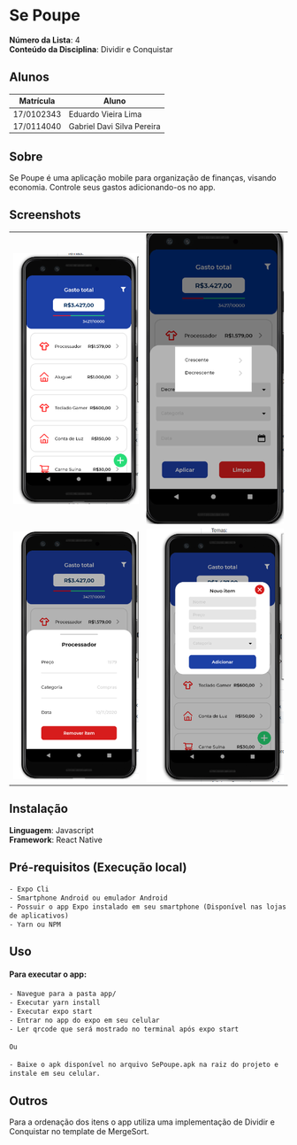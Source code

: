 # Se Poupe

**Número da Lista**: 4<br>
**Conteúdo da Disciplina**: Dividir e Conquistar<br>

## Alunos

| Matrícula  | Aluno                      |
| ---------- | -------------------------- |
| 17/0102343 | Eduardo Vieira Lima        |
| 17/0114040 | Gabriel Davi Silva Pereira |

## Sobre

Se Poupe é uma aplicação mobile para organização de finanças, visando economia. Controle seus gastos adicionando-os no app.

## Screenshots

|                                  |                                  |
| -------------------------------- | -------------------------------- |
| ![img1](app/assets/sePoupe1.png) | ![img1](app/assets/sePoupe2.png) |
| ![img1](app/assets/sePoupe3.png) | ![img1](app/assets/sePoupe4.png) |

## Instalação

**Linguagem**: Javascript<br>
**Framework**: React Native<br>

## Pré-requisitos (Execução local)

    - Expo Cli
    - Smartphone Android ou emulador Android
    - Possuir o app Expo instalado em seu smartphone (Disponível nas lojas de aplicativos)
    - Yarn ou NPM

## Uso

#### Para executar o app:

    - Navegue para a pasta app/
    - Executar yarn install
    - Executar expo start
    - Entrar no app do expo em seu celular
    - Ler qrcode que será mostrado no terminal após expo start

    Ou

    - Baixe o apk disponível no arquivo SePoupe.apk na raiz do projeto e instale em seu celular.

## Outros

Para a ordenação dos itens o app utiliza uma implementação de Dividir e Conquistar no template de MergeSort.
